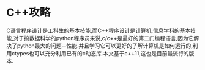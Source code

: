 # C++攻略

C语言程序设计是工科生的基本技能,而C++程序设计是计算机,信息学科的基本技能,对于搞数据科学的python程序员来说,c/c++是最好的第二门编程语言,因为它解决了python最大的问题--性能.并且学习它可以更好的了解计算机是如何运行的,利用ctypes也可以充分利用已有的c动态库.本文基于c++11,这也是目前最流行的版本.
